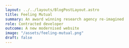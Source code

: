 ```yaml
---
layout: ../../layouts/BlogPostLayout.astro
title: Feeling Mutual
summary: An award winning research agency re-imagined
role: Contracted developer
outcome: A new modernised website
image: "/assets/feeling-mutual.png"
draft: false
---
```


